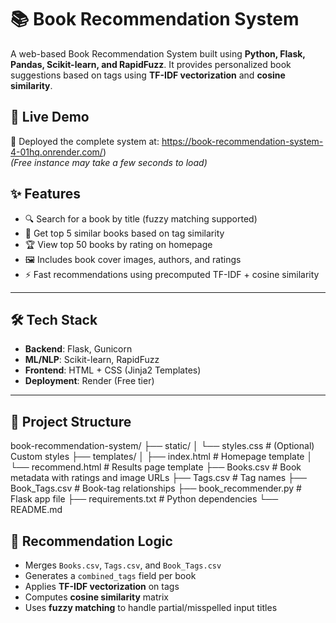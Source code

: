 # 📚 Book Recommendation System

A web-based Book Recommendation System built using **Python, Flask, Pandas, Scikit-learn, and RapidFuzz**. It provides personalized book suggestions based on tags using **TF-IDF vectorization** and **cosine similarity**.

## 🚀 Live Demo
🔗 Deployed the complete system at: https://book-recommendation-system-4-01hq.onrender.com/)  
*(Free instance may take a few seconds to load)*

## ✨ Features

- 🔍 Search for a book by title (fuzzy matching supported)
- 📖 Get top 5 similar books based on tag similarity
- 🏆 View top 50 books by rating on homepage
- 🖼️ Includes book cover images, authors, and ratings
- ⚡ Fast recommendations using precomputed TF-IDF + cosine similarity

---

## 🛠️ Tech Stack

- **Backend**: Flask, Gunicorn
- **ML/NLP**: Scikit-learn, RapidFuzz
- **Frontend**: HTML + CSS (Jinja2 Templates)
- **Deployment**: Render (Free tier)

---

## 📁 Project Structure

book-recommendation-system/
├── static/
│ └── styles.css # (Optional) Custom styles
├── templates/
│ ├── index.html # Homepage template
│ └── recommend.html # Results page template
├── Books.csv # Book metadata with ratings and image URLs
├── Tags.csv # Tag names
├── Book_Tags.csv # Book-tag relationships
├── book_recommender.py # Flask app file
├── requirements.txt # Python dependencies
└── README.md


## 🧠 Recommendation Logic

- Merges `Books.csv`, `Tags.csv`, and `Book_Tags.csv`
- Generates a `combined_tags` field per book
- Applies **TF-IDF vectorization** on tags
- Computes **cosine similarity** matrix
- Uses **fuzzy matching** to handle partial/misspelled input titles
